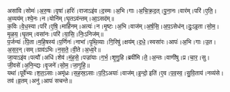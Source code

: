 

  
असा॑वि।सोमः॑।अ॒रु॒षः।वृषा॑।हरिः॑।राजाऽइ॑व।द॒स्मः।अ॒भि।गाः।अ॒चि॒क्र॒द॒त्।पु॒ना॒नः।वार॑म्।परि॑।ए॒ति॒।अ॒व्यय॑म्।श्ये॒नः।न।योनि॑म्।घृ॒तऽव॑न्तम्।आ॒ऽसद॑म्॥  
क॒विः।वे॒ध॒स्या।परि॑।ए॒षि॒।माहि॑नम्।अत्यः॑।न।मृ॒ष्टः।अ॒भि।वाज॑म्।अ॒र्ष॒सि॒।अ॒प॒ऽसेध॑न्।दुः॒ऽइ॒ता।सो॒म॒।मृ॒ळ॒य॒।घृ॒तम्।वसा॑नः।परि॑।या॒सि॒।निः॒ऽनिज॑म्॥  
प॒र्जन्यः॑।पि॒ता।म॒हि॒षस्य॑।प॒र्णिनः॑।नाभा॑।पृ॒थि॒व्याः।गि॒रिषु॑।क्षय॑म्।द॒धे॒।स्वसा॑रः।आपः॑।अ॒भि।गाः।उ॒त।अ॒स॒र॒न्।सम्।ग्राव॑ऽभिः।न॒स॒ते॒।वी॒ते।अ॒ध्व॒रे॥  
जा॒याऽइ॑व।पत्यौ॑।अधि॑।शेव॑।मं॒ह॒से॒।पज्रा॑याः।ग॒र्भ॒।शृ॒णु॒हि।ब्रवी॑मि।ते॒।अ॒न्तः।वाणी॑षु।प्र।चा॒र॒।सु।जी॒वसे॑।अ॒नि॒न्द्यः।वृ॒जने॑।सो॒म॒।जा॒गृ॒हि॒॥  
यथा॑।पूर्वे॑भ्यः।श॒त॒ऽसाः।अमृ॑ध्रः।स॒ह॒स्र॒ऽसाः।प॒रि॒ऽअयाः॑।वाज॑म्।इ॒न्दो॒ इति॑।ए॒व।प॒व॒स्व॒।सु॒वि॒ताय॑।नव्य॑से।तव॑।व्र॒तम्।अनु॑।आपः॑ सचन्ते॥  
